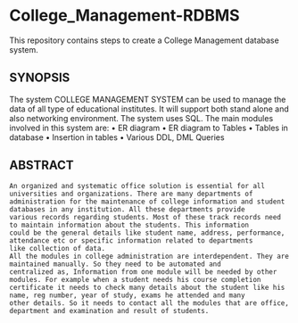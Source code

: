 # College_Management-RDBMS
This repository contains steps to create a College Management database system.

## SYNOPSIS

The system COLLEGE MANAGEMENT SYSTEM
can be used to manage the data of all type of educational institutes. It will support both stand alone and also networking environment. The system uses SQL. The main modules involved in this system are:
  •	ER diagram
  •	ER diagram to Tables
  •	Tables in database
  •	Insertion in tables
  •	Various DDL, DML Queries

## ABSTRACT

    An organized and systematic office solution is essential for all universities and organizations. There are many departments of
    administration for the maintenance of college information and student databases in any institution. All these departments provide
    various records regarding students. Most of these track records need to maintain information about the students. This information
    could be the general details like student name, address, performance, attendance etc or specific information related to departments
    like collection of data.
    All the modules in college administration are interdependent. They are maintained manually. So they need to be automated and
    centralized as, Information from one module will be needed by other modules. For example when a student needs his course completion
    certificate it needs to check many details about the student like his name, reg number, year of study, exams he attended and many
    other details. So it needs to contact all the modules that are office, department and examination and result of students.
